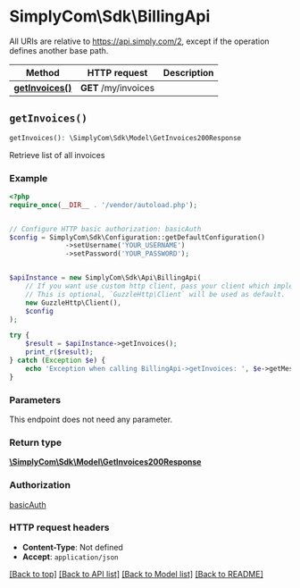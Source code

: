 # SimplyCom\Sdk\BillingApi

All URIs are relative to https://api.simply.com/2, except if the operation defines another base path.

| Method | HTTP request | Description |
| ------------- | ------------- | ------------- |
| [**getInvoices()**](BillingApi.md#getInvoices) | **GET** /my/invoices |  |


## `getInvoices()`

```php
getInvoices(): \SimplyCom\Sdk\Model\GetInvoices200Response
```



Retrieve list of all invoices

### Example

```php
<?php
require_once(__DIR__ . '/vendor/autoload.php');


// Configure HTTP basic authorization: basicAuth
$config = SimplyCom\Sdk\Configuration::getDefaultConfiguration()
              ->setUsername('YOUR_USERNAME')
              ->setPassword('YOUR_PASSWORD');


$apiInstance = new SimplyCom\Sdk\Api\BillingApi(
    // If you want use custom http client, pass your client which implements `GuzzleHttp\ClientInterface`.
    // This is optional, `GuzzleHttp\Client` will be used as default.
    new GuzzleHttp\Client(),
    $config
);

try {
    $result = $apiInstance->getInvoices();
    print_r($result);
} catch (Exception $e) {
    echo 'Exception when calling BillingApi->getInvoices: ', $e->getMessage(), PHP_EOL;
}
```

### Parameters

This endpoint does not need any parameter.

### Return type

[**\SimplyCom\Sdk\Model\GetInvoices200Response**](../Model/GetInvoices200Response.md)

### Authorization

[basicAuth](../../README.md#basicAuth)

### HTTP request headers

- **Content-Type**: Not defined
- **Accept**: `application/json`

[[Back to top]](#) [[Back to API list]](../../README.md#endpoints)
[[Back to Model list]](../../README.md#models)
[[Back to README]](../../README.md)
